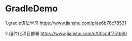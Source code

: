 # GradleDemo
1.gradle语法学习   https://www.jianshu.com/p/ae6b78c78531

2.组件化项目部署  https://www.jianshu.com/p/00cc4f751b60
